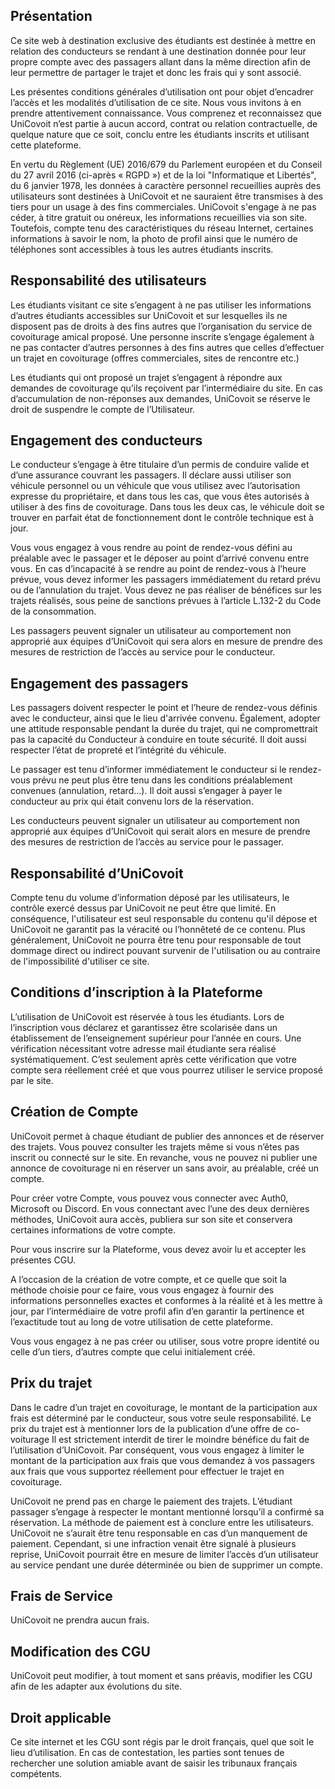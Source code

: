 ## Présentation

Ce site web à destination exclusive des étudiants est destinée à mettre en relation des conducteurs se rendant à une
destination donnée pour leur propre compte avec des passagers allant dans la même direction afin de leur permettre de
partager le trajet et donc les frais qui y sont associé.

Les présentes conditions générales d’utilisation ont pour objet d’encadrer l’accès et les modalités d’utilisation de ce
site. Nous vous invitons à en prendre attentivement connaissance. Vous comprenez et reconnaissez que UniCovoit n’est
partie à aucun accord, contrat ou relation contractuelle, de quelque nature que ce soit, conclu entre les étudiants
inscrits et utilisant cette plateforme.

En vertu du Règlement (UE) 2016/679 du Parlement européen et du Conseil du 27 avril 2016 (ci-après « RGPD ») et de la
loi "Informatique et Libertés", du 6 janvier 1978, les données à caractère personnel recueillies auprès des utilisateurs
sont destinées à UniCovoit et ne sauraient être transmises à des tiers pour un usage à des fins commerciales.
UniCovoit s'engage à ne pas céder, à titre gratuit ou onéreux, les informations recueillies via son site. Toutefois,
compte tenu des caractéristiques du réseau Internet, certaines informations à savoir le nom, la photo de profil ainsi
que le numéro de téléphones sont accessibles à tous les autres étudiants inscrits.

## Responsabilité des utilisateurs

Les étudiants visitant ce site s’engagent à ne pas utiliser les informations d’autres étudiants accessibles sur
UniCovoit et sur lesquelles ils ne disposent pas de droits à des fins autres que l’organisation du service de
covoiturage amical proposé. Une personne inscrite s’engage également à ne pas contacter d’autres personnes à des fins
autres que celles d’effectuer un trajet en covoiturage (offres commerciales, sites de rencontre etc.)

Les étudiants qui ont proposé un trajet s’engagent à répondre aux demandes de covoiturage qu’ils reçoivent par
l’intermédiaire du site. En cas d’accumulation de non-réponses aux demandes, UniCovoit se réserve le droit de suspendre
le compte de l’Utilisateur.

## Engagement des conducteurs

Le conducteur s’engage à être titulaire d’un permis de conduire valide et d’une assurance couvrant les passagers. Il
déclare aussi utiliser son véhicule personnel ou un véhicule que vous utilisez avec l’autorisation expresse du
propriétaire, et dans tous les cas, que vous êtes autorisés à utiliser à des fins de covoiturage. Dans tous les deux
cas, le véhicule doit se trouver en parfait état de fonctionnement dont le contrôle technique est à jour.

Vous vous engagez à vous rendre au point de rendez-vous défini au préalable avec le passager et le déposer au point
d’arrivé convenu entre vous. En cas d’incapacité à se rendre au point de rendez-vous à l’heure prévue, vous devez
informer les passagers immédiatement du retard prévu ou de l’annulation du trajet. Vous devez ne pas réaliser de
bénéfices sur les trajets réalisés, sous peine de sanctions prévues à l’article L.132-2 du Code de la consommation.

Les passagers peuvent signaler un utilisateur au comportement non approprié aux équipes d’UniCovoit qui sera alors en
mesure de prendre des mesures de restriction de l’accès au service pour le conducteur.

## Engagement des passagers

Les passagers doivent respecter le point et l’heure de rendez-vous définis avec le conducteur, ainsi que le lieu
d'arrivée convenu. Également, adopter une attitude responsable pendant la durée du trajet, qui ne compromettrait pas la
capacité du Conducteur à conduire en toute sécurité. Il doit aussi respecter l’état de propreté et l’intégrité du
véhicule.

Le passager est tenu d’informer immédiatement le conducteur si le rendez-vous prévu ne peut plus être tenu dans les
conditions préalablement convenues (annulation, retard…). Il doit aussi s’engager à payer le conducteur au prix qui
était convenu lors de la réservation.

Les conducteurs peuvent signaler un utilisateur au comportement non approprié aux équipes d’UniCovoit qui serait alors
en mesure de prendre des mesures de restriction de l’accès au service pour le passager.

## Responsabilité d’UniCovoit

Compte tenu du volume d’information déposé par les utilisateurs, le contrôle exercé dessus par UniCovoit ne peut être
que limité. En conséquence, l'utilisateur est seul responsable du contenu qu'il dépose et UniCovoit ne garantit pas la
véracité ou l’honnêteté de ce contenu. Plus généralement, UniCovoit ne pourra être tenu pour responsable de tout dommage
direct ou indirect pouvant survenir de l'utilisation ou au contraire de l'impossibilité d'utiliser ce site.

## Conditions d’inscription à la Plateforme

L’utilisation de UniCovoit est réservée à tous les étudiants. Lors de l’inscription vous déclarez et garantissez être
scolarisée dans un établissement de l’enseignement supérieur pour l’année en cours. Une vérification nécessitant votre
adresse mail étudiante sera réalisé systématiquement. C’est seulement après cette vérification que votre compte sera
réellement créé et que vous pourrez utiliser le service proposé par le site.

## Création de Compte

UniCovoit permet à chaque étudiant de publier des annonces et de réserver des trajets. Vous pouvez consulter les trajets
même si vous n’êtes pas inscrit ou connecté sur le site. En revanche, vous ne pouvez ni publier une annonce de
covoiturage ni en réserver un sans avoir, au préalable, créé un compte.

Pour créer votre Compte, vous pouvez vous connecter avec Auth0, Microsoft ou Discord. En vous connectant avec l’une des
deux dernières méthodes, UniCovoit aura accès, publiera sur son site et conservera certaines informations de votre
compte.

Pour vous inscrire sur la Plateforme, vous devez avoir lu et accepter les présentes CGU.

A l’occasion de la création de votre compte, et ce quelle que soit la méthode choisie pour ce faire, vous vous engagez à
fournir des informations personnelles exactes et conformes à la réalité et à les mettre à jour, par l’intermédiaire de
votre profil afin d’en garantir la pertinence et l’exactitude tout au long de votre utilisation de cette plateforme.

Vous vous engagez à ne pas créer ou utiliser, sous votre propre identité ou celle d’un tiers, d’autres compte que celui
initialement créé.

## Prix du trajet

Dans le cadre d’un trajet en covoiturage, le montant de la participation aux frais est déterminé par le conducteur, sous
votre seule responsabilité. Le prix du trajet est à mentionner lors de la publication d’une offre de co-voiturage Il est
strictement interdit de tirer le moindre bénéfice du fait de l’utilisation d’UniCovoit. Par conséquent, vous vous
engagez à limiter le montant de la participation aux frais que vous demandez à vos passagers aux frais que vous
supportez réellement pour effectuer le trajet en covoiturage.

UniCovoit ne prend pas en charge le paiement des trajets. L’étudiant passager s’engage à respecter le montant mentionné
lorsqu’il a confirmé sa réservation. La méthode de paiement est à conclure entre les utilisateurs. UniCovoit ne s’aurait
être tenu responsable en cas d’un manquement de paiement. Cependant, si une infraction venait être signalé à plusieurs
reprise, UniCovoit pourrait être en mesure de limiter l’accès d’un utilisateur au service pendant une durée déterminée
ou bien de supprimer un compte.

## Frais de Service

UniCovoit ne prendra aucun frais.

## Modification des CGU

UniCovoit peut modifier, à tout moment et sans préavis, modifier les CGU afin de les adapter aux évolutions du site.

## Droit applicable

Ce site internet et les CGU sont régis par le droit français, quel que soit le lieu d’utilisation. En cas de
contestation, les parties sont tenues de rechercher une solution amiable avant de saisir les tribunaux français
compétents. 
